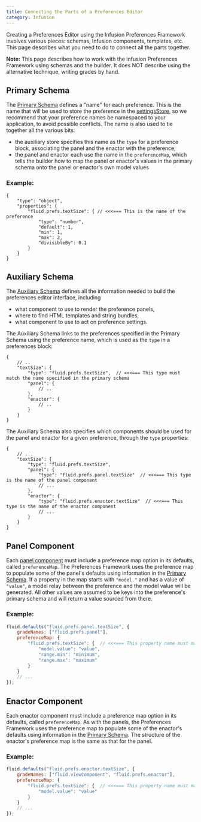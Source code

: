 ```yaml
---
title: Connecting the Parts of a Preferences Editor
category: Infusion
---
```


Creating a Preferences Editor using the Infusion Preferences Framework involves various pieces: schemas, Infusion
components, templates, etc. This page describes what you need to do to connect all the parts together.

<div class="infusion-docs-note">
    <strong>Note:</strong> This page describes how to work with the infusion Preferences Framework using schemas and the
    builder. It does NOT describe using the alternative technique, writing grades by hand.
</div>

## Primary Schema

The [Primary Schema](PrimarySchemaForPreferencesFramework.md) defines a "name" for each preference.
This is the name that will be used to store the preference in the [settingsStore](SettingsStore.md),
so we recommend that your preference names be namespaced to your application,
to avoid possible conflicts. The name is also used to tie together all the various bits:

* the auxiliary store specifies this name as the `type` for a preference block, associating the panel and the enactor
  with the preference;
* the panel and enactor each use the name in the `preferenceMap`, which tells the builder how to map the panel or
  enactor's values in the primary schema onto the panel or enactor's own model values

### Example:

```json5
{
    "type": "object",
    "properties": {
        "fluid.prefs.textSize": { // <<<=== This is the name of the preference
            "type": "number",
            "default": 1,
            "min": 1,
            "max": 2,
            "divisibleBy": 0.1
        }
    }
}
```

## Auxiliary Schema

The [Auxiliary Schema](AuxiliarySchemaForPreferencesFramework.md) defines all the information needed to build the
preferences editor interface, including

* what component to use to render the preference panels,
* where to find HTML templates and string bundles,
* what component to use to act on preference settings.

The Auxiliary Schema links to the preferences specified in the Primary Schema using the preference name, which is used
as the `type` in a preferences block:

```json5
{
    // ..
    "textSize": {
        "type": "fluid.prefs.textSize",  // <<<=== This type must match the name specified in the primary schema
        "panel": {
            // ..
        },
        "enactor": {
            // ..
        }
    }
}
```

The Auxiliary Schema also specifies which components should be used for the panel and enactor for a given preference,
through the `type` properties:

```json5
{
    // ...
    "textSize": {
        "type": "fluid.prefs.textSize",
        "panel": {
            "type": "fluid.prefs.panel.textSize"  // <<<=== This type is the name of the panel component
            // ...
        },
        "enactor": {
            "type": "fluid.prefs.enactor.textSize"  // <<<=== This type is the name of the enactor component
            // ...
        }
    }
}
```

## Panel Component

Each [panel component](Panels.md) must include a preference map option in its defaults, called `preferenceMap`. The
Preferences Framework uses the preference map to populate some of the panel's defaults using information in the
[Primary Schema](PrimarySchemaForPreferencesFramework.md). If a property in the map starts with `"model."` and has a
value of `"value"`, a model relay between the preference and the model value will be generated. All other values are
assumed to be keys into the preference's primary schema and will return a value sourced from there.

### Example:

```javascript
fluid.defaults("fluid.prefs.panel.textSize", {
    gradeNames: ["fluid.prefs.panel"],
    preferenceMap: {
        "fluid.prefs.textSize": {  // <<<=== This property name must match the name specified in the primary schema
            "model.value": "value",
            "range.min": "minimum",
            "range.max": "maximum"
        }
    }
    // ...
});
```

## Enactor Component

Each enactor component must include a preference map option in its defaults, called `preferenceMap`. As with the panels,
the Preferences Framework uses the preference map to populate some of the enactor's defaults using information in the
[Primary Schema](PrimarySchemaForPreferencesFramework.md). The structure of the enactor's preference map is the same as
that for the panel.

### Example:

```javascript
fluid.defaults("fluid.prefs.enactor.textSize", {
    gradeNames: ["fluid.viewComponent", "fluid.prefs.enactor"],
    preferenceMap: {
        "fluid.prefs.textSize": {  // <<<=== This property name must match the name specified in the primary schema
            "model.value": "value"
        }
    }
    // ...
});
```
